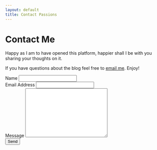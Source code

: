 ```yaml
---
layout: default
title: Contact Passions
---
```


<div id="contact">
  <h1 class="pageTitle">Contact Me</h1>
  <div class="contactContent">
    <p class="intro">Happy as I am to have opened this platform, happier shall I be with you sharing your thoughts on it.</p>
    <p>If you have questions about the blog feel free to <a href="mailto:rashik.nandalover@gmail.com">email me</a>. Enjoy!</p>
  </div>
  <form id="gform" action="https://script.google.com/macros/s/AKfycbxD_cDGk1Ik1IdkYkW09ox-VLJPAhpncp7lqS08OlshMa7hWHH7/exec" method="POST">
    <label for="name">Name</label>
    <input type="text" id="name" name="name" class="full-width"><br>
    <label for="email">Email Address</label>
    <input type="email" id="email" name="email" class="full-width"><br>
    <label for="message">Message</label>
    <textarea name="message" id="message" cols="30" rows="10" class="full-width"></textarea><br>
    <input type="submit" value="Send" class="button">
  </form>

  <!-- Customise the Thankyou Message People See when they submit the form: -->
  <div style="display:none;" id="thankyou_message">
    <h2><em>Thanks</em> for contacting!
      You shall be got back to soon!</h2>
  </div>

  <!-- Submit the Form to Google Using "AJAX"
  <script data-cfasync="false" type="text/javascript"
  src="https://cdn.rawgit.com/dwyl/html-form-send-email-via-google-script-without-server/master/form-submission-handler.js"></script>-->
</div>

